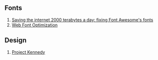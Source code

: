 
## Fonts
1. [Saving the internet 2000 terabytes a day: fixing Font Awesome's fonts](https://pixelambacht.nl/2016/font-awesome-fixed/)
2. [Web Font Optimization](https://developers.google.com/web/fundamentals/performance/optimizing-content-efficiency/webfont-optimization)

## Design
1. [Project Kennedy](http://www.theverge.com/2013/1/24/3904134/google-redesign-how-larry-page-engineered-beautiful-revolution)
